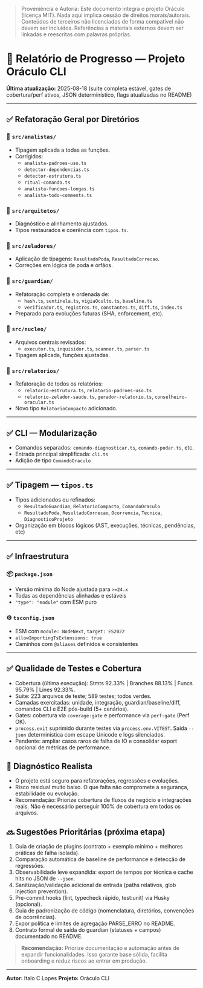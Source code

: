 > Proveniência e Autoria: Este documento integra o projeto Oráculo (licença MIT).
> Nada aqui implica cessão de direitos morais/autorais.
> Conteúdos de terceiros não licenciados de forma compatível não devem ser incluídos.
> Referências a materiais externos devem ser linkadas e reescritas com palavras próprias.

# 📘 Relatório de Progresso — Projeto Oráculo CLI

**Última atualização:** 2025-08-18 (suite completa estável, gates de cobertura/perf ativos, JSON determinístico, flags atualizadas no README)

---

## ✅ Refatoração Geral por Diretórios

### 📁 `src/analistas/`

- Tipagem aplicada a todas as funções.
- Corrigidos:
  - `analista-padroes-uso.ts`
  - `detector-dependencias.ts`
  - `detector-estrutura.ts`
  - `ritual-comando.ts`
  - `analista-funcoes-longas.ts`
  - `analista-todo-comments.ts`

### 📁 `src/arquitetos/`

- Diagnóstico e alinhamento ajustados.
- Tipos restaurados e coerência com `tipos.ts`.

### 📁 `src/zeladores/`

- Aplicação de tipagens: `ResultadoPoda`, `ResultadoCorrecao`.
- Correções em lógica de poda e órfãos.

### 📁 `src/guardian/`

- Refatoração completa e ordenada de:
  - `hash.ts`, `sentinela.ts`, `vigiaOculto.ts`, `baseline.ts`
  - `verificador.ts`, `registros.ts`, `constantes.ts`, `diff.ts`, `index.ts`
- Preparado para evoluções futuras (SHA, enforcement, etc).

### 📁 `src/nucleo/`

- Arquivos centrais revisados:
  - `executor.ts`, `inquisidor.ts`, `scanner.ts`, `parser.ts`
- Tipagem aplicada, funções ajustadas.

### 📁 `src/relatorios/`

- Refatoração de todos os relatórios:
  - `relatorio-estrutura.ts`, `relatorio-padroes-uso.ts`
  - `relatorio-zelador-saude.ts`, `gerador-relatorio.ts`, `conselheiro-oracular.ts`
- Novo tipo `RelatorioCompacto` adicionado.

---

## ✅ CLI — Modularização

- Comandos separados: `comando-diagnosticar.ts`, `comando-podar.ts`, etc.
- Entrada principal simplificada: `cli.ts`
- Adição de tipo `ComandoOraculo`

---

## ✅ Tipagem — `tipos.ts`

- Tipos adicionados ou refinados:
  - `ResultadoGuardian`, `RelatorioCompacto`, `ComandoOraculo`
  - `ResultadoPoda`, `ResultadoCorrecao`, `Ocorrencia`, `Tecnica`, `DiagnosticoProjeto`
- Organização em blocos lógicos (AST, execuções, técnicas, pendências, etc)

---

## ✅ Infraestrutura

### 📦 `package.json`

- Versão mínima do Node ajustada para `>=24.x`
- Todas as dependências alinhadas e estáveis
- `"type": "module"` com ESM puro

### ⚙️ `tsconfig.json`

- ESM com `module: NodeNext`, `target: ES2022`
- `allowImportingTsExtensions: true`
- Caminhos com `@aliases` definidos e consistentes

---

## ✅ Qualidade de Testes e Cobertura

- Cobertura (última execução): Stmts 92.33% | Branches 88.13% | Funcs 95.79% | Lines 92.33%.
- Suite: 223 arquivos de teste; 589 testes; todos verdes.
- Camadas exercitadas: unidade, integração, guardian/baseline/diff, comandos CLI e E2E pós-build (5+ cenários).
- Gates: cobertura via `coverage:gate` e performance via `perf:gate` (Perf OK).
- `process.exit` suprimido durante testes via `process.env.VITEST`. Saída `--json` determinística com escape Unicode e logs silenciados.
- Pendente: ampliar casos raros de falha de IO e consolidar export opcional de métricas de performance.

## 🔎 Diagnóstico Realista

- O projeto está seguro para refatorações, regressões e evoluções.
- Risco residual muito baixo. O que falta não compromete a segurança, estabilidade ou evolução.
- Recomendação: Priorize cobertura de fluxos de negócio e integrações reais. Não é necessário perseguir 100% de cobertura em todos os arquivos.

## 🔜 Sugestões Prioritárias (próxima etapa)

1. Guia de criação de plugins (contrato + exemplo mínimo + melhores práticas de falha isolada).
2. Comparação automática de baseline de performance e detecção de regressões.
3. Observabilidade leve expandida: export de tempos por técnica e cache hits no JSON de `--json`.
4. Sanitização/validação adicional de entrada (paths relativos, glob injection prevention).
5. Pre-commit hooks (lint, typecheck rápido, test:unit) via Husky (opcional).
6. Guia de padronização de código (nomenclatura, diretórios, convenções de ocorrências).
7. Expor política e limites de agregação PARSE_ERRO no README.
8. Contrato formal de saída do guardian (statuses + campos) documentado no README.

> **Recomendação:** Priorize documentação e automação antes de expandir funcionalidades. Isso garante base sólida, facilita onboarding e reduz riscos ao entrar em produção.

---

**Autor:** Italo C Lopes
**Projeto:** Oráculo CLI
